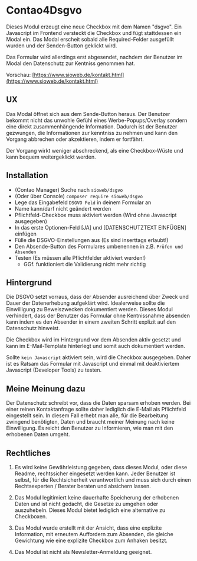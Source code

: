 # Contao4Dsgvo

Dieses Modul erzeugt eine neue Checkbox mit dem Namen "dsgvo". Ein Javascript im Frontend versteckt die Checkbox und fügt stattdessen ein Modal ein. Das Modal erscheit sobald alle Required-Felder ausgefüllt wurden und der Senden-Button geklickt wird.

Das Formular wird allerdings erst abgesendet, nachdem der Benutzer im Modal den Datenschutz zur Kentniss genommen hat.

Vorschau: [https://www.sioweb.de/kontakt.html](https://www.sioweb.de/kontakt.html)

## UX

Das Modal öffnet sich aus dem Sende-Button heraus. Der Benutzer bekommt nicht das unwohle Gefühl eines Werbe-Popups/Overlay sondern eine direkt zusammenhängende Information. Dadurch ist der Benutzer gezwungen, die Informationen zur kenntniss zu nehmen und kann den Vorgang abbrechen oder akzektieren, indem er fortfährt.

Der Vorgang wirkt weniger abschreckend, als eine Checkbox-Wüste und kann bequem weitergeklickt werden.

## Installation

- (Contao Manager) Suche nach `sioweb/dsgvo`
- (Oder über Console) `composer require sioweb/dsgvo`
- Lege das Eingabefeld `DSGVO Feld` in deinem Formular an
- Name kann/darf nicht geändert werden
- Pflichtfeld-Checkbox muss aktiviert werden (Wird ohne Javascript ausgegeben)
- In das erste Optionen-Feld [JA] und [DATENSCHUTZTEXT EINFÜGEN] einfügen
- Fülle die DSGVO-Einstellungen aus (Es sind inserttags erlaubt!)
- Den Absende-Button des Formulares umbenennen in z.B. `Prüfen und Absenden`
- Testen (Es müssen alle Pflichtfelder aktiviert werden!)
    - GGf. funktioniert die Validierung nicht mehr richtig
    
## Hintergrund

Die DSGVO setzt vorraus, dass der Absender ausreichend über Zweck und Dauer der Datenerhebung aufgeklärt wird. Idealerweise sollte die Einwilligung zu Beweiszwecken dokumentiert werden. Dieses Modul verhindert, dass der Benutzer das Formular ohne Kentnissnahme absenden kann indem es den Absender in einem zweiten Schritt explizit auf den Datenschutz hinweist.

Die Checkbox wird im Hintergrund vor dem Absenden aktiv gesetzt und kann im E-Mail-Template hinterlegt und somit auch dokumentiert werden.

Sollte `kein Javascript` aktiviert sein, wird die Checkbox ausgegeben. Daher ist es Ratsam das Formular mit Javascript und einmal mit deaktiviertem Javascript (Developer Tools) zu testen.

## Meine Meinung dazu

Der Datenschutz schreibt vor, dass die Daten sparsam erhoben werden. Bei einer reinen Kontaktanfrage sollte daher lediglich die E-Mail als Pflichtfeld eingestellt sein. In diesem Fall erhebt man alle, für die Bearbeitung zwingend benötigten, Daten und braucht meiner Meinung nach keine Einwilligung. Es reicht den Benutzer zu Informieren, wie man mit den erhobenen Daten umgeht.

## Rechtliches

1. Es wird keine Gewährleistung gegeben, dass dieses Modul, oder diese Readme, rechtssicher eingesetzt werden kann. Jeder Benutzer ist selbst, für die Rechtsicherheit verantwortlich und muss sich durch einen Rechtsexperten / Berater beraten und absichern lassen.

2. Das Modul legitimiert keine dauerhafte Speicherung der erhobenen Daten und ist nicht gedacht, die Gesetze zu umgehen oder auszuhebeln. Dieses Modul bietet lediglich eine alternative zu Checkboxen.

3. Das Modul wurde erstellt mit der Ansicht, dass eine explizite Information, mit erneutem Auffordern zum Absenden, die gleiche Gewichtung wie eine explizite Checkbox zum Anhaken besitzt.

4. Das Modul ist nicht als Newsletter-Anmeldung geeignet.
